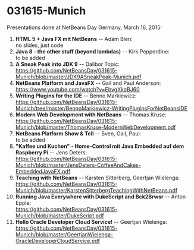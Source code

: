 # 031615-Munich

Presentations done at NetBeans Day Germany, March 16, 2015:

<ol>
<li><b>HTML 5 + Java FX mit NetBeans</b> -- Adam Bien:<br/>
no slides, just code
</li>
<li><b>Java 8 - the other stuff (beyond lambdas)</b> -- Kirk Pepperdine:<br/>
to be added
</li>
<li><b>A Sneak Peak into JDK 9</b> -- Dalibor Topic:<br/>
<a href="https://github.com/NetBeansDay/031615-Munich/blob/master/JDK9ASneakPeak-Munich.pdf">https://github.com/NetBeansDay/031615-Munich/blob/master/JDK9ASneakPeak-Munich.pdf</a>
</li>
<li><b>NetBeans Platform and JavaFX</b> -- Gail and Paul Anderson:
<br/><a href="https://www.youtube.com/watch?v=EbvgXkqBJ60">https://www.youtube.com/watch?v=EbvgXkqBJ60</a>
</li>
<li><b>Writing Plugins for the IDE</b> -- Benno Markiewicz:<br/>
<a href="https://github.com/NetBeansDay/031615-Munich/tree/master/BennoMarkiewicz-WritingPluginsForNetBeansIDE">https://github.com/NetBeansDay/031615-Munich/tree/master/BennoMarkiewicz-WritingPluginsForNetBeansIDE</a>
</li>
<li><b>Modern Web Development with NetBeans</b> -- Thomas Kruse:<br/>
<a href="https://github.com/NetBeansDay/031615-Munich/blob/master/ThomasKruse-ModernWebDevelopment.pdf">https://github.com/NetBeansDay/031615-Munich/blob/master/ThomasKruse-ModernWebDevelopment.pdf</a>
</li>
<li><b>NetBeans Platform Show & Tell</b> -- Sven, Gail, Paul:<br/>
to be added
</li>
<li><b>"Kaffee und Kuchen" - Home-Control mit Java Embedded auf dem Raspberry Pi</b> -- Jens Deters:<br/>
<a href="https://github.com/NetBeansDay/031615-Munich/blob/master/JensDeters-CoffeeAndCakes-EmbeddedJavaFX.pdf">https://github.com/NetBeansDay/031615-Munich/blob/master/JensDeters-CoffeeAndCakes-EmbeddedJavaFX.pdf</a>
</li>
<li><b>Teaching with NetBeans</b> -- Karsten Sitterberg, Geertjan Wielenga:<br/>
<a href="https://github.com/NetBeansDay/031615-Munich/blob/master/KarstenSitterbergTeachingWithNetBeans.pdf">https://github.com/NetBeansDay/031615-Munich/blob/master/KarstenSitterbergTeachingWithNetBeans.pdf</a>
</li>
<li><b>Running Java Everywhere with DukeScript and Bck2Brwsr</b> -- Anton Epple:<br/>
<a href="https://github.com/NetBeansDay/031615-Munich/blob/master/DukeScript.pdf">https://github.com/NetBeansDay/031615-Munich/blob/master/DukeScript.pdf</a>
</li>
<li><b>Hello Oracle Developer Cloud Service!</b> -- Geertjan Wielenga:<br/>
<a href="https://github.com/NetBeansDay/031615-Munich/blob/master/GeertjanWielenga-OracleDeveloperCloudService.pdf">https://github.com/NetBeansDay/031615-Munich/blob/master/GeertjanWielenga-OracleDeveloperCloudService.pdf</a>
</li>
</ol>

